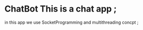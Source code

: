 # ChatBot This is a chat app  ; 
in this app  we use SocketProgramming and multithreading concpt ;
 
